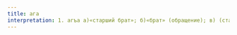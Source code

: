 ```yaml
---
title: ага
interpretation: 1. агъа а)«старший брат»; б)«брат» (обращение); в) (ставится после имени собственного): Осман ага; г)«хозяин, господин»; д) (в прошлом) титул младших и средних офицеров, должностных лиц и ремесленников
---
```

